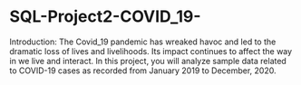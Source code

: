 # SQL-Project2-COVID_19-
Introduction: The Covid_19 pandemic has wreaked havoc and led to the dramatic loss of lives and livelihoods. Its impact continues to affect the way in we live and interact. In this project, you will analyze sample data related to COVID-19 cases as recorded from January 2019 to December, 2020.
